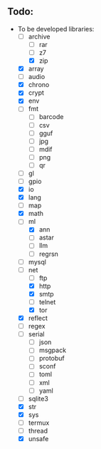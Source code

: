 Todo:
---

- To be developed libraries:
    - [ ] archive
        - [ ] rar
        - [ ] z7
        - [x] zip
    - [x] array
    - [ ] audio
    - [x] chrono
    - [x] crypt
    - [x] env
    - [ ] fmt
        - [ ] barcode
        - [ ] csv
        - [ ] gguf
        - [ ] jpg
        - [ ] mdif
        - [ ] png
        - [ ] qr
    - [ ] gl
    - [ ] gpio
    - [x] io
    - [x] lang
    - [ ] map
    - [x] math
    - [ ] ml
        - [x] ann
        - [ ] astar
        - [ ] llm
        - [ ] regrsn
    - [ ] mysql
    - [ ] net
        - [ ] ftp
        - [x] http
        - [x] smtp
        - [ ] telnet
        - [x] tor
    - [x] reflect
    - [ ] regex
    - [ ] serial
        - [ ] json
        - [ ] msgpack
        - [ ] protobuf
        - [ ] sconf
        - [ ] toml
        - [ ] xml
        - [ ] yaml
    - [ ] sqlite3
    - [x] str
    - [x] sys
    - [ ] termux
    - [ ] thread
    - [x] unsafe
